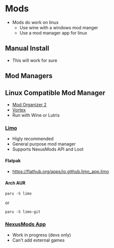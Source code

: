 # Mods
  - Mods do work on linux
    - Use wine with a windows mod manger
    - Use a mod manager app for linux

## Manual Install
  - This will work for sure

## Mod Managers

## Linux Compatible Mod Manager
  - [Mod Organizer 2](https://lutris.net/games/mod-organizer-2/)
  - [Vortex](https://lutris.net/games/vortex-mod-manager/)
  - Run with Wine or Lutris

### [Limo](https://github.com/limo-app/limo)
  - Higly recommended
  - General purpose mod manager
  - Supports NexusMods API and Loot

#### Flatpak
  - https://flathub.org/apps/io.github.limo_app.limo

#### Arch AUR

```
paru -S limo
```

or

```
paru -S limo-git
```

### [NexusMods App](https://github.com/Nexus-Mods/NexusMods.App)
  - Work in progress (devs only)
  - Can't add external games
